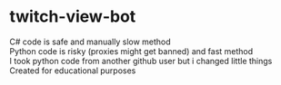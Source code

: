 # twitch-view-bot
C# code is safe and manually slow method <br />
Python code is risky (proxies might get banned) and fast method  <br />
I took python code from another github user but i changed little things  <br />
Created for educational purposes
